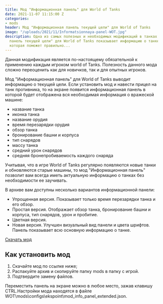 ```yaml
---
title: Мод "Информационная панель" для World of Tanks
date: 2021-11-07 11:15:00 Z
categories:
- mods
header: Мод "Информационная панель текущей цели" для World of Tanks
image: "/uploads/2021/11/Informatsionnaya-panel-WOT.jpg"
description: Одна из самых полезных и необходимых модификаций в танках. Мод "Информационная
  панель текущей цели" для World of Tanks показывает информацию о танке противника,
  которая поможет правильно...
---
```


Данная модификация является по-настоящему обязательной к применению каждым игроком world of Tanks. Полезность данного мода сложно переоценить как для новичков, так и для опытных игроков.

Мод "Информационная панель" для World of Tanks выводит информацию о текущей цели. Если установить мод и навести прицел на танк противника, то на экране появится информационная панель в которой будет отображена вся необходимая информация о вражеской машине:

* название танка
* иконка танка
* название орудия
* время перезарядки орудия
* обзор танка
* бронирование башни и корпуса
* тип снарядов
* массу танка
* средний урон снарядов
* средняя бронепробиваемость каждого снаряда

Учитывая, что в игре World of Tanks регулярно появляются новые танки и обновляются старые машины, то мод "Информационная панель" позволит вам всегда иметь актуальную информацию о танках без необходимости ее заучивать.

В архиве вам доступны несколько вариантов информационной панели:

* Упрощенная версия. Показывает только время перезарядки танка и его обзор.
* Простая версия. Отображает обзор танка, бронирование башни и корпуса, тип снарядов, урон и пробитие.
* Цветная версия. 
* Новая версия. Улучшен визуальный вид панели и цвета шрифтов. Панель показывает всю основную информацию о танке.

<a href="/_uploads/2021/11/mod-informatsionnaya-panel" rel="nofollow" target="_blank" class="dl-mod">Скачать мод</a>

## Как установить мод

1. Скачайте мод по ссылке ниже;
2. Распакуйте архив и скопируйте папку mods в папку с игрой.
3. Подтвердите замену файлов.

Переместить панель на экране можно в любое место, зажав клавишу CTRL.Настройки мода находятся в файле WOT\mods\configs\ekspoint\mod_info_panel_extended.json.